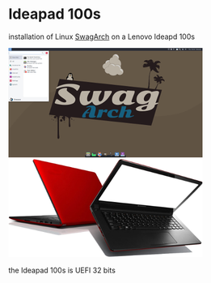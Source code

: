 # Ideapad 100s

installation of Linux [SwagArch](https://swagarch.github.io/) on a Lenovo Ideapd 100s

![SwargArch](https://github.com/patatetom/ideapad100s/blob/master/SwagArch.png)
![Ideapad 100s](https://github.com/patatetom/ideapad100s/raw/master/Ideapad100s.png)

the Ideapad 100s is UEFI 32 bits 
